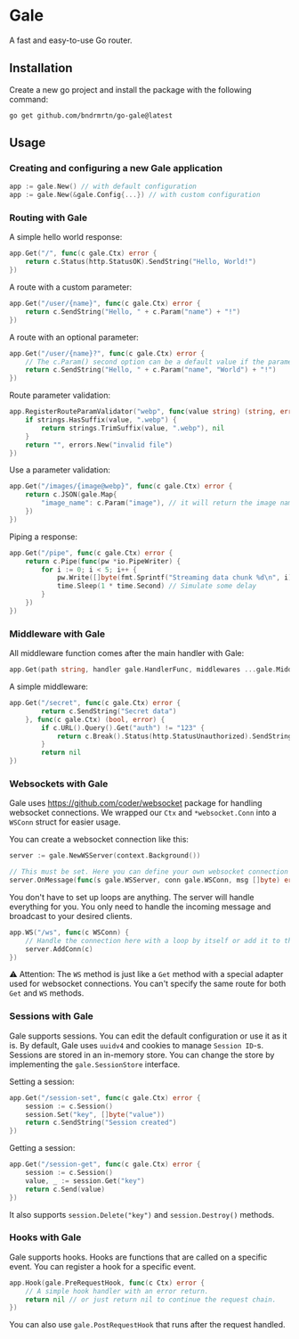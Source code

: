 # Gale

A fast and easy-to-use Go router.

## Installation

Create a new go project and install the package with the following command:
```
go get github.com/bndrmrtn/go-gale@latest
```

## Usage

### Creating and configuring a new Gale application

```go
app := gale.New() // with default configuration
app := gale.New(&gale.Config{...}) // with custom configuration
```

### Routing with Gale

A simple hello world response:
```go
app.Get("/", func(c gale.Ctx) error {
	return c.Status(http.StatusOK).SendString("Hello, World!")
})
```

A route with a custom parameter:
```go
app.Get("/user/{name}", func(c gale.Ctx) error {
	return c.SendString("Hello, " + c.Param("name") + "!")
})
```

A route with an optional parameter:
```go
app.Get("/user/{name}?", func(c gale.Ctx) error {
	// The c.Param() second option can be a default value if the parameter is not provided
	return c.SendString("Hello, " + c.Param("name", "World") + "!")
})
```

Route parameter validation:
```go
app.RegisterRouteParamValidator("webp", func(value string) (string, error) {
	if strings.HasSuffix(value, ".webp") {
		return strings.TrimSuffix(value, ".webp"), nil
	}
	return "", errors.New("invalid file")
})
```

Use a parameter validation:
```go
app.Get("/images/{image@webp}", func(c gale.Ctx) error {
	return c.JSON(gale.Map{
		"image_name": c.Param("image"), // it will return the image name without the .webp extension.
	})
})
```

Piping a response:
```go
app.Get("/pipe", func(c gale.Ctx) error {
	return c.Pipe(func(pw *io.PipeWriter) {
		for i := 0; i < 5; i++ {
			pw.Write([]byte(fmt.Sprintf("Streaming data chunk %d\n", i)))
			time.Sleep(1 * time.Second) // Simulate some delay
		}
	})
})
```

### Middleware with Gale

All middleware function comes after the main handler with Gale:

```go
app.Get(path string, handler gale.HandlerFunc, middlewares ...gale.MiddlewareFunc)
```

A simple middleware:
```go
app.Get("/secret", func(c gale.Ctx) error {
		return c.SendString("Secret data")
	}, func(c gale.Ctx) (bool, error) {
		if c.URL().Query().Get("auth") != "123" {
			return c.Break().Status(http.StatusUnauthorized).SendString("Unauthorized")
		}
		return nil
})
```

### Websockets with Gale

Gale uses https://github.com/coder/websocket package for handling websocket connections.
We wrapped our `Ctx` and `*websocket.Conn` into a `WSConn` struct for easier usage.

You can create a websocket connection like this:
```go
server := gale.NewWSServer(context.Background())

// This must be set. Here you can define your own websocket connection handler.
server.OnMessage(func(s gale.WSServer, conn gale.WSConn, msg []byte) error {})
```

You don't have to set up loops are anything. The server will handle everything for you.
You only need to handle the incoming message and broadcast to your desired clients.

```go
app.WS("/ws", func(c WSConn) {
	// Handle the connection here with a loop by itself or add it to the server.
	server.AddConn(c)
})
```
⚠️ Attention: The `WS` method is just like a `Get` method with a special adapter used for websocket connections.
You can't specify the same route for both `Get` and `WS` methods.

### Sessions with Gale

Gale supports sessions. You can edit the default configuration or use it as it is.
By default, Gale uses `uuidv4` and cookies to manage `Session ID`-s.
Sessions are stored in an in-memory store. You can change the store by implementing the `gale.SessionStore` interface.

Setting a session:
```go
app.Get("/session-set", func(c gale.Ctx) error {
	session := c.Session()
	session.Set("key", []byte("value"))
	return c.SendString("Session created")
})
```

Getting a session:
```go
app.Get("/session-get", func(c gale.Ctx) error {
	session := c.Session()
	value, _ := session.Get("key")
	return c.Send(value)
})
```

It also supports `session.Delete("key")` and `session.Destroy()` methods.

### Hooks with Gale

Gale supports hooks. Hooks are functions that are called on a specific event. You can register a hook for a specific event.

```go
app.Hook(gale.PreRequestHook, func(c Ctx) error {
	// A simple hook handler with an error return.
	return nil // or just return nil to continue the request chain.
})
```

You can also use `gale.PostRequestHook` that runs after the request handled.
